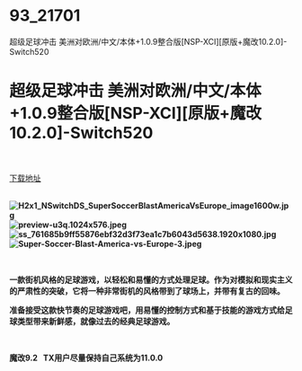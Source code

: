 # 93_21701
超级足球冲击 美洲对欧洲/中文/本体+1.0.9整合版[NSP-XCI][原版+魔改10.2.0]-Switch520
# 超级足球冲击 美洲对欧洲/中文/本体+1.0.9整合版[NSP-XCI][原版+魔改10.2.0]-Switch520
 <br/></br>
[下载地址](https://www.switch520.cc/article/21701 "下载地址")
<br/></br>

<p><strong><img title="H2x1_NSwitchDS_SuperSoccerBlastAmericaVsEurope_image1600w.jpg" src="https://www.switch520.cc/muke_img/2021_08_26_4da3ee1d66d99.jpg" alt="H2x1_NSwitchDS_SuperSoccerBlastAmericaVsEurope_image1600w.jpg"></strong><br>
<strong><img title="preview-u3q.1024x576.jpeg" src="https://www.switch520.cc/muke_img/2021_08_26_4a3cc94dfdfcf.jpeg" alt="preview-u3q.1024x576.jpeg"></strong><br>
<strong><img title="ss_761685b9ff55876ebf32d3f73ea1c7b6043d5638.1920x1080.jpg" src="https://www.switch520.cc/muke_img/2021_08_26_bd75cf1f5e92a.jpg" alt="ss_761685b9ff55876ebf32d3f73ea1c7b6043d5638.1920x1080.jpg"></strong><br>
<strong><img title="Super-Soccer-Blast-America-vs-Europe-3.jpeg" src="https://www.switch520.cc/muke_img/2021_08_26_fddf9cc4090c1.jpeg" alt="Super-Soccer-Blast-America-vs-Europe-3.jpeg">&nbsp;</strong></p>
<p>&nbsp;</p>
<p><strong>一款街机风格的足球游戏，以轻松和易懂的方式处理足球。作为对模拟和现实主义的严肃性的突破，它将一种非常街机的风格带到了球场上，并带有复古的回味。</strong></p>
<p><strong>准备接受这款快节奏的足球游戏吧，用易懂的控制方式和基于技能的游戏方式给足球类型带来新鲜感，就像过去的经典足球游戏。</strong></p>
<p>&nbsp;</p>
<p><strong>魔改9.2 &nbsp;&nbsp;TX用户尽量保持自己系统为11.0.0</strong></p>
